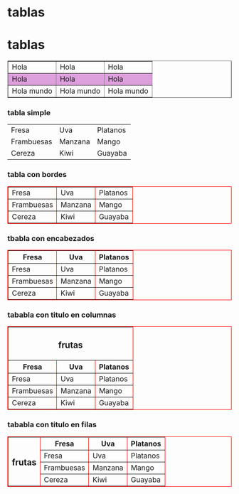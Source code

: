 # tablas
<html>
<head> 
</head>
<body>
<h1> tablas</h1>
<table border=1>
<tr>
<td>Hola</td>
<td>Hola</td>
<td>Hola</td>
</tr>
<tr bgcolor=plum>

<td>Hola</td>
<td>Hola</td>
<td>Hola</td>
</tr>
<tr>
<td>Hola mundo</td>
<td>Hola mundo</td>
<td>Hola mundo</td>
</tr>

</table>

<h3> tabla simple</h3>

<table>
<tr>
<td>Fresa</td>
<td>Uva</td>
<td>Platanos</td>
</tr>
<tr>
<td>Frambuesas</td>
<td>Manzana</td>
<td>Mango</td>
</tr>
<tr>
<td>Cereza</td>
<td>Kiwi</td>
<td>Guayaba</td>
</tr>
</table>

<h3> tabla con bordes </h3>

<table border=1 bordercolor="red">
<tr>
<td>Fresa</td>
<td>Uva</td>
<td>Platanos</td>
</tr>
<tr>
<td>Frambuesas</td>
<td>Manzana</td>
<td>Mango</td>
</tr>
<tr>
<td>Cereza</td>
<td>Kiwi</td>
<td>Guayaba</td>
</tr>
</table>

<h3> tbabla con encabezados </h3>
<table border=1 bordercolor="red">
<tr>
<th>Fresa</th>
<th>Uva</th>
<th>Platanos</th>
</tr>
<tr>
<td>Fresa</td>
<td>Uva</td>
<td>Platanos</td>
</tr>
<tr>
<td>Frambuesas</td>
<td>Manzana</td>
<td>Mango</td>
</tr>
<tr>
<td>Cereza</td>
<td>Kiwi</td>
<td>Guayaba</td>
</tr>
</table>

<h3> tababla con titulo en columnas</h3>
<table border=1 bordercolor="red">
<tr>
<td colspan=3> <center> <h3> frutas </center> </h3></td>
</tr>
<tr>
<th>Fresa</th>
<th>Uva</th>
<th>Platanos</th>
</tr>
<tr>
<td>Fresa</td>
<td>Uva</td>
<td>Platanos</td>
</tr>
<tr>
<td>Frambuesas</td>
<td>Manzana</td>
<td>Mango</td>
</tr>
<tr>
<td>Cereza</td>
<td>Kiwi</td>
<td>Guayaba</td>
</tr>
</table>

<h3> tababla con titulo en filas</h3>
<table border=1 bordercolor="red">
<tr>
<td rowspan=4> <center> <h3> frutas </center> </h3></td>
<th>Fresa</th>
<th>Uva</th>
<th>Platanos</th>
</tr>
<tr>
<td>Fresa</td>
<td>Uva</td>
<td>Platanos</td>
</tr>
<tr>
<td>Frambuesas</td>
<td>Manzana</td>
<td>Mango</td>
</tr>
<tr>
<td>Cereza</td>
<td>Kiwi</td>
<td>Guayaba</td>
</tr>
</table>
<br><br><br><br><br><br><br><br><br>



</body>
</html>
